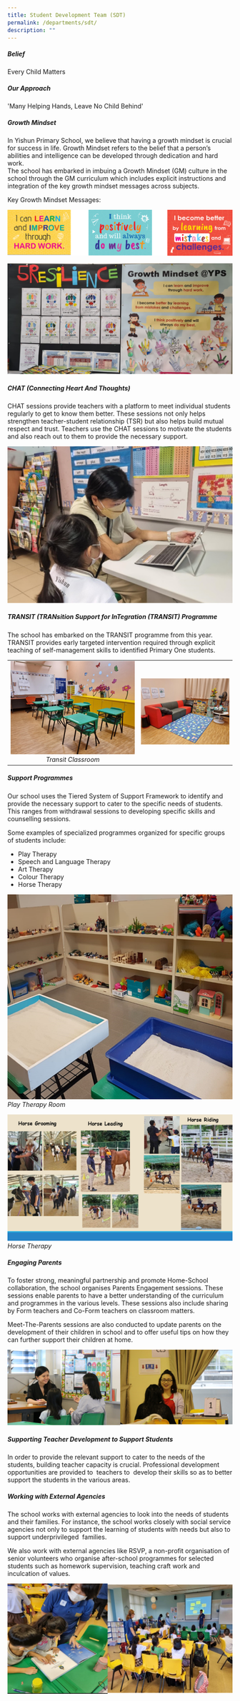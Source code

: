 ```yaml
---
title: Student Development Team (SDT)
permalink: /departments/sdt/
description: ""
---
```


##### **Belief**
Every Child Matters

##### **Our Approach**
'Many Helping Hands, Leave No Child Behind'

 
##### **Growth Mindset**
In Yishun Primary School, we believe that having a growth mindset is crucial for success in life. Growth Mindset refers to the belief that a person’s abilities and intelligence can be developed through dedication and hard work. <br>The school has embarked in imbuing a Growth Mindset (GM) culture in the school through the GM curriculum which includes explicit instructions and integration of the key growth mindset messages across subjects.

Key Growth Mindset Messages:

![](/images/Departments/STUDENT%20DEVELOPMENT%20TEAM/GM1.png)

![](/images/Departments/STUDENT%20DEVELOPMENT%20TEAM/GM2.png)

##### **CHAT (Connecting Heart And Thoughts)**
CHAT sessions provide teachers with a platform to meet individual students regularly to get to know them better. These sessions not only helps strengthen teacher-student relationship (TSR) but also helps build mutual respect and trust. Teachers use the CHAT sessions to motivate the students and also reach out to them to provide the necessary support.

![](/images/Departments/STUDENT%20DEVELOPMENT%20TEAM/SDT3.png)

##### **TRANSIT (TRANsition Support for InTegration (TRANSIT) Programme**
The school has embarked on the TRANSIT programme from this year. TRANSIT provides early targeted intervention required through explicit teaching of self-management skills to identified Primary One students.

|   |   |
|:-:|:-:|
|  ![](/images/Departments/STUDENT%20DEVELOPMENT%20TEAM/SDT4.png)*Transit Classroom*|![](/images/Departments/STUDENT%20DEVELOPMENT%20TEAM/SDT5.png)|

##### **Support Programmes**
Our school uses the Tiered System of Support Framework to identify and provide the necessary support to cater to the specific needs of students. This ranges from withdrawal sessions to developing specific skills and counselling sessions.  

Some examples of specialized programmes organized for specific groups of students include:
* Play Therapy
* Speech and Language Therapy
* Art Therapy
* Colour Therapy
* Horse Therapy

![](/images/Departments/STUDENT%20DEVELOPMENT%20TEAM/SDT6.png) 
*Play Therapy Room*

![](/images/Departments/STUDENT%20DEVELOPMENT%20TEAM/SDT7.png)
*Horse Therapy*

##### **Engaging Parents**
To foster strong, meaningful partnership and promote Home-School collaboration, the school organises Parents Engagement sessions. These sessions enable parents to have a better understanding of the curriculum and programmes in the various levels. These sessions also include sharing by Form teachers and Co-Form teachers on classroom matters.

Meet-The-Parents sessions are also conducted to update parents on the development of their children in school and to offer useful tips on how they can further support their children at home.

![](/images/Departments/STUDENT%20DEVELOPMENT%20TEAM/SDT8.png)

##### **Supporting Teacher Development to Support Students**
In order to provide the relevant support to cater to the needs of the students, building teacher capacity is crucial. Professional development opportunities are provided to  teachers to  develop their skills so as to better support the students in the various areas.

##### **Working with External Agencies**
The school works with external agencies to look into the needs of students and their families. For instance, the school works closely with social service agencies not only to support the learning of students with needs but also to support underprivileged  families.

We also work with external agencies like RSVP, a non-profit organisation of senior volunteers who organise after-school programmes for selected students such as homework supervision, teaching craft work and inculcation of values.

![](/images/Departments/STUDENT%20DEVELOPMENT%20TEAM/SDT9.png)